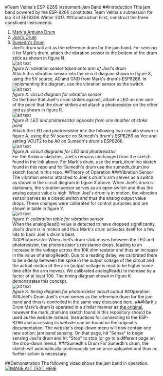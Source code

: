 #Team Velma's ESP-8266 Instrument Jam Band
##Introduction
This jam band powered by the ESP-8266 constitutes Team Velma's submission for lab 3 of EE183DA Winter 2017.
##Construction
First, construct the three constiuent instruments:<br>
1. [Mark's Arduino Drum](https://github.com/mwalker55/EE183DA/tree/master/lab2)<br>
2. [Joel's Drum](https://github.com/jpark6694/EE-183DA-LAB-2-Electromechanical-Musical-Instrument-)<br>
3. [Sumedh's Drum](https://github.com/sumedhvijay/Drum)<br>
Joel's drum will act as the reference drum for the jam band.  For sensing it for Mark's drum, attach the vibration sensor to the bottom of the drum stick as shown in figure N.<br>
![alt text][vib_s_attach]<br>
*figure N: vibration sensor taped onto arm of Joel's drum*<br>
Attach this vibration sensor into the circuit diagram shown in figure X, using the 5V source, A0 and GND from Mark's drum's ESP8266.  In implementing the diagram, use the vibration sensor as the switch.<br>
![alt text][vib_s_diagram]<br>
*figure X: circuit diagram for vibration sensor*<br>
On the base that Joel's drum strikes against, attach a LED on one side of the point that the drum strikes and attach a photoresistor on the other end as shown in figure R.<br>
![alt text][photo_attach]<br>
*figure R: LED and photoresistor opposite from one another at strike point*<br>
Attach the LED and photoresistor into the following two circuits shown in figure A, using the 5V source on Sumedh's drum's ESP8266 as Vcc and setting VOUT2 to be A0 on Sumedh's drum's ESP8266.<br>
![alt text][photo_circuit]<br>
*figure A: circuit diagrams for LED and photoresistor*<br>
For the Arduino sketches, Joel's remains unchanged from the sketch found in the link above.  For Mark's drum, use the mark_drum.ino sketch found in this repo and for Sumedh's drum use the sumedh_drum.ino sketch found in this repo.
##Theory of Operation
###Vibration Sensor
The vibration sensor attached to Joel's drum's arm serves as a switch as shown in the circuit diagram in figure X above.  When Joel's drum is stationary, the vibration sensor serves as an open switch and thus the analog output value is high.  When Joel's drum is in motion, the vibration sensor serves as a closed switch and thus the analog output value drops.  These changes were calibrated for control purposes and are shown in table in figure Y.<br>
![alt text][vib_s_table]<br>
*figure Y: calibration table for vibration sensor*<br>
When the analogRead() value is detected to have dropped significantly, Joel's drum is in motion and thus Mark's drum activates itself for a few hits to back Joel's drum's beat.<br>
###Photoresistor
When Joel's drum stick moves between the LED and photoresistor, the photoresistor's resistance drops, leading to an increase in the voltage across the 10K ohm resistor and thus an increase in the value of analogRead().  Due to a reading delay, we calibrated there to be a delay between the spike in the output voltage of the circuit and the actual motion of the arm (output voltage is read to be higher some time after the arm moves).  We calibrated analogRead() to increase by a factor of at least 100.  The timing diagram shown in figure K demonstrates this concept. <br>
![alt text][photo_cal]<br>
*figure K: timing diagram for photoresistor circuit output*
##Operation
###Joel's Drum
Joel's drum serves as the reference drum for the jam band and thus is controlled in the same way discussed [here](https://github.com/jpark6694/EE-183DA-LAB-2-Electromechanical-Musical-Instrument-).
###Mark's Drum
Mark's drum is operated in a similar manner as [the original](https://github.com/mwalker55/EE183DA/tree/master/lab2), however the mark_drum.ino sketch found in this repository should be used as the website instead.  Instructions for connecting to the ESP-8266 and accessing its website can be found on the original's documentation.  The website's drop-down menu will now contain one new option: jam band sensing.  On that page, hit "Sense" to begin sensing Joel's drum and hit "Stop" to stop (or go to a different page on the drop-down menu).
###Sumedh's Drum
For Sumedh's drum, the sketch will automatically continuously sense once uploaded and thus no further action is necessary.

##Demonstration
The following video shows the jam band in operation.<br>
[![IMAGE ALT TEXT HERE](http://img.youtube.com/vi/f38w0sMBbEM/0.jpg)](http://www.youtube.com/watch?v=f38w0sMBbEM)

[vib_s_diagram]: http://i.imgur.com/u5hwclw.png
[vib_s_table]: http://i.imgur.com/tSs41a3.png
[vib_s_attach]: http://i.imgur.com/RERq4f6.png
[photo_attach]: http://i.imgur.com/wd1oQgH.png
[photo_circuit]: http://i.imgur.com/O9Ccs9c.png
[photo_cal]: http://i.imgur.com/0MxYLFj.png
